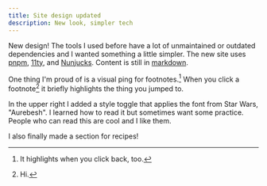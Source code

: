 ```yaml
---
title: Site design updated
description: New look, simpler tech
---
```


New design! The tools I used before have a lot of unmaintained or outdated dependencies and I wanted something a little simpler. The new site uses [pnpm](https://pnpm.io/), [11ty](https://www.11ty.dev/), and [Nunjucks](https://mozilla.github.io/nunjucks/). Content is still in [markdown](https://daringfireball.net/projects/markdown/).

One thing I'm proud of is a visual ping for footnotes.[^1] When you click a footnote[^2] it briefly highlights the thing you jumped to.

In the upper right I added a style toggle that applies the font from Star Wars, "Aurebesh". I learned how to read it but sometimes want some practice. <span data-font="aurebesh">People who can read this are cool and I like them.</span>

I also finally made a section for recipes!

[^1]: It highlights when you click back, too.

[^2]: Hi.